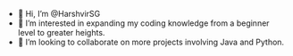 - 👋 Hi, I’m @HarshvirSG
- 👀 I’m interested in expanding my coding knowledge from a beginner level to greater heights. 
- 💞️ I’m looking to collaborate on more projects involving Java and Python.

<!---
HarshvirSG/HarshvirSG is a ✨ special ✨ repository because its `README.md` (this file) appears on your GitHub profile.
You can click the Preview link to take a look at your changes.
--->
